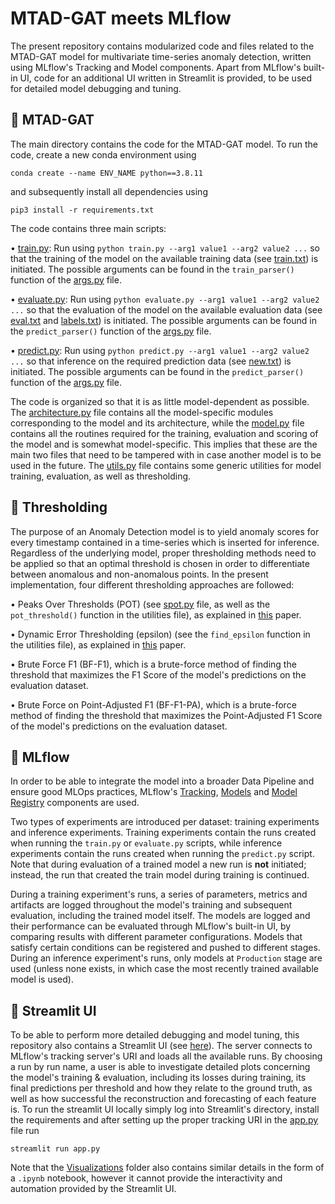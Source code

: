 # MTAD-GAT meets MLflow

The present repository contains modularized code and files related to the MTAD-GAT model for multivariate time-series anomaly detection, written using MLflow's Tracking and Model components. Apart from MLflow's built-in UI, code for an additional UI written in Streamlit is provided, to be used for detailed model debugging and tuning.

## 📌 MTAD-GAT

The main directory contains the code for the MTAD-GAT model. To run the code, create a new conda environment using

```
conda create --name ENV_NAME python==3.8.11
```

and subsequently install all dependencies using

```
pip3 install -r requirements.txt
```

The code contains three main scripts:

• [train.py](/train.py): Run using `python train.py --arg1 value1 --arg2 value2 ...` so that the training of the model on the available training data (see [train.txt](/datasets/system_1/train.txt)) is initiated. The possible arguments can be found in the `train_parser()` function of the [args.py](/args.py) file.

• [evaluate.py](/evaluate.py): Run using `python evaluate.py --arg1 value1 --arg2 value2 ...` so that the evaluation of the model on the available evaluation data (see [eval.txt](/datasets/system_1/eval.txt) and [labels.txt](/datasets/system_1/labels.txt)) is initiated. The possible arguments can be found in the `predict_parser()` function of the [args.py](/args.py) file.

• [predict.py](/predict.py): Run using `python predict.py --arg1 value1 --arg2 value2 ...` so that inference on the required prediction data (see [new.txt](/datasets/system_1/new.txt)) is initiated. The possible arguments can be found in the `predict_parser()` function of the [args.py](/args.py) file.

The code is organized so that it is as little model-dependent as possible. The [architecture.py](/architecture.py) file contains all the model-specific modules corresponding to the model and its architecture, while the [model.py](/model.py) file contains all the routines required for the training, evaluation and scoring of the model and is somewhat model-specific. This implies that these are the main two files that need to be tampered with in case another model is to be used in the future. The [utils.py](/utils.py) file contains some generic utilities for model training, evaluation, as well as thresholding.

## 📌 Thresholding

The purpose of an Anomaly Detection model is to yield anomaly scores for every timestamp contained in a time-series which is inserted for inference. Regardless of the underlying model, proper thresholding methods need to be applied so that an optimal threshold is chosen in order to differentiate between anomalous and non-anomalous points. In the present implementation, four different thresholding approaches are followed:

• Peaks Over Thresholds (POT) (see [spot.py](/spot.py) file, as well as the `pot_threshold()` function in the utilities file), as explained in [this](https://hal.science/hal-01640325/document) paper.

• Dynamic Error Thresholding (epsilon) (see the `find_epsilon` function in the utilities file), as explained in [this](https://arxiv.org/pdf/1802.04431.pdf) paper.

• Brute Force F1 (BF-F1), which is a brute-force method of finding the threshold that maximizes the F1 Score of the model's predictions on the evaluation dataset.

• Brute Force on Point-Adjusted F1 (BF-F1-PA), which is a brute-force method of finding the threshold that maximizes the Point-Adjusted F1 Score of the model's predictions on the evaluation dataset.

## 📌 MLflow

In order to be able to integrate the model into a broader Data Pipeline and ensure good MLOps practices, MLflow's [Tracking](https://mlflow.org/docs/latest/tracking.html), [Models](https://mlflow.org/docs/latest/models.html) and [Model Registry](https://mlflow.org/docs/latest/model-registry.html) components are used.

Two types of experiments are introduced per dataset: training experiments and inference experiments. Training experiments contain the runs created when running the `train.py` or `evaluate.py` scripts, while inference experiments contain the runs created when running the `predict.py` script. Note that during evaluation of a trained model a new run is **not** initiated; instead, the run that created the train model during training is continued.

During a training experiment's runs, a series of parameters, metrics and artifacts are logged throughout the model's training and subsequent evaluation, including the trained model itself. The models are logged and their performance can be evaluated through MLflow's built-in UI, by comparing results with different parameter configurations. Models that satisfy certain conditions can be registered and pushed to different stages. During an inference experiment's runs, only models at `Production` stage are used (unless none exists, in which case the most recently trained available model is used).

## 📌 Streamlit UI

To be able to perform more detailed debugging and model tuning, this repository also contains a Streamlit UI (see [here](/streamlit)). The server connects to MLflow's tracking server's URI and loads all the available runs. By choosing a run by run name, a user is able to investigate detailed plots concerning the model's training & evaluation, including its losses during training, its final predictions per threshold and how they relate to the ground truth, as well as how successful the reconstruction and forecasting of each feature is. To run the streamlit UI locally simply log into Streamlit's directory, install the requirements and after setting up the proper tracking URI in the [app.py](/streamlit/app.py) file run

```
streamlit run app.py
```

Note that the [Visualizations](/Visualizations) folder also contains similar details in the form of a `.ipynb` notebook, however it cannot provide the interactivity and automation provided by the Streamlit UI.
